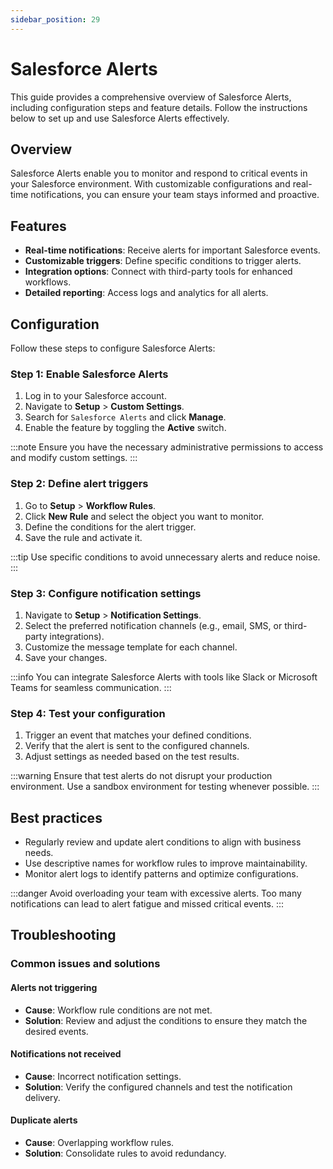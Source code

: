 ```yaml
---
sidebar_position: 29
---
```


# Salesforce Alerts

This guide provides a comprehensive overview of Salesforce Alerts, including configuration steps and feature details. Follow the instructions below to set up and use Salesforce Alerts effectively.

## Overview

Salesforce Alerts enable you to monitor and respond to critical events in your Salesforce environment. With customizable configurations and real-time notifications, you can ensure your team stays informed and proactive.

## Features

- **Real-time notifications**: Receive alerts for important Salesforce events.
- **Customizable triggers**: Define specific conditions to trigger alerts.
- **Integration options**: Connect with third-party tools for enhanced workflows.
- **Detailed reporting**: Access logs and analytics for all alerts.

## Configuration

Follow these steps to configure Salesforce Alerts:

### Step 1: Enable Salesforce Alerts

1. Log in to your Salesforce account.
2. Navigate to **Setup** > **Custom Settings**.
3. Search for `Salesforce Alerts` and click **Manage**.
4. Enable the feature by toggling the **Active** switch.

:::note
Ensure you have the necessary administrative permissions to access and modify custom settings.
:::

### Step 2: Define alert triggers

1. Go to **Setup** > **Workflow Rules**.
2. Click **New Rule** and select the object you want to monitor.
3. Define the conditions for the alert trigger.
4. Save the rule and activate it.

:::tip
Use specific conditions to avoid unnecessary alerts and reduce noise.
:::

### Step 3: Configure notification settings

1. Navigate to **Setup** > **Notification Settings**.
2. Select the preferred notification channels (e.g., email, SMS, or third-party integrations).
3. Customize the message template for each channel.
4. Save your changes.

:::info
You can integrate Salesforce Alerts with tools like Slack or Microsoft Teams for seamless communication.
:::

### Step 4: Test your configuration

1. Trigger an event that matches your defined conditions.
2. Verify that the alert is sent to the configured channels.
3. Adjust settings as needed based on the test results.

:::warning
Ensure that test alerts do not disrupt your production environment. Use a sandbox environment for testing whenever possible.
:::

## Best practices

- Regularly review and update alert conditions to align with business needs.
- Use descriptive names for workflow rules to improve maintainability.
- Monitor alert logs to identify patterns and optimize configurations.

:::danger
Avoid overloading your team with excessive alerts. Too many notifications can lead to alert fatigue and missed critical events.
:::

## Troubleshooting

### Common issues and solutions

#### Alerts not triggering

- **Cause**: Workflow rule conditions are not met.
- **Solution**: Review and adjust the conditions to ensure they match the desired events.

#### Notifications not received

- **Cause**: Incorrect notification settings.
- **Solution**: Verify the configured channels and test the notification delivery.

#### Duplicate alerts

- **Cause**: Overlapping workflow rules.
- **Solution**: Consolidate rules to avoid redundancy.
